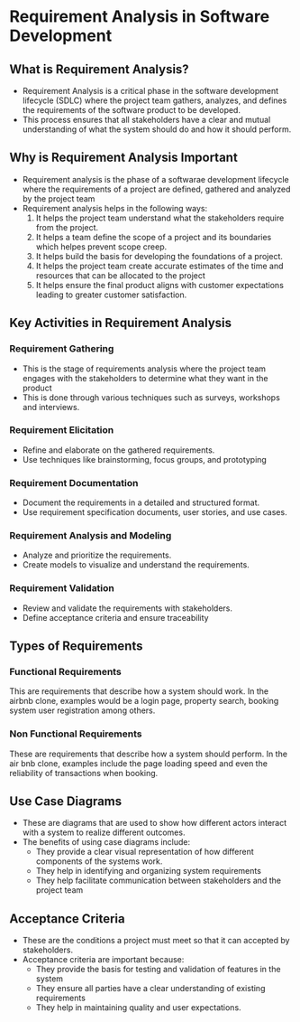 # Requirement Analysis in Software Development
  ## What is Requirement Analysis?
  - Requirement Analysis is a critical phase in the software development lifecycle (SDLC) where the project team gathers, analyzes, and defines the requirements of the software product to be developed. 
  - This process ensures that all stakeholders have a clear and mutual understanding of what the system should do and how it should perform.

  ## Why is Requirement Analysis Important
  - Requirement analysis is the phase of a softwarae development lifecycle where the requirements of a project are defined, gathered and analyzed by the project team
  - Requirement analysis helps in the following ways:
     1. It helps the project team understand what the stakeholders require from the project.
     2. It helps a team define the scope of a project and its boundaries which helpes prevent scope creep.
     3. It helps build the basis for developing the foundations of a project.
     4. It helps the project team create accurate estimates of the time and resources that can be allocated to the project
     5. It helps ensure the final product aligns with customer expectations leading to greater customer satisfaction.
        
## Key Activities in Requirement Analysis
### Requirement Gathering
- This is the stage of requirements analysis where the project team engages with the stakeholders to determine what they want in the product
- This is done through various techniques such as surveys, workshops and interviews.
### Requirement Elicitation
- Refine and elaborate on the gathered requirements.
- Use techniques like brainstorming, focus groups, and prototyping
### Requirement Documentation
- Document the requirements in a detailed and structured format.
- Use requirement specification documents, user stories, and use cases.
### Requirement Analysis and Modeling
- Analyze and prioritize the requirements.
- Create models to visualize and understand the requirements.
### Requirement Validation
- Review and validate the requirements with stakeholders.
- Define acceptance criteria and ensure traceability

## Types of Requirements
### Functional Requirements
This are requirements that describe how a system should work. In the airbnb clone, examples would be a login page, property search, booking system user registration among others.

### Non Functional Requirements
These are requirements that describe how a system should perform. In the air bnb clone, examples include the page loading speed and even the reliability of transactions when booking.
## Use Case Diagrams
- These are diagrams that are used to show how different actors interact with a system to realize different outcomes.
- The benefits of using case diagrams include:
  - They provide a clear visual representation of how different components of the systems work.
  - They help in identifying and organizing system requirements
  - They help facilitate communication between stakeholders and the project team 
## Acceptance Criteria
- These are the conditions a project must meet so that it can accepted by stakeholders.
- Acceptance criteria are important because:
  - They provide the basis for testing and validation of features in the system
  - They ensure all parties have a clear understanding of existing requirements
  - They help in maintaining quality and user expectations.
  

